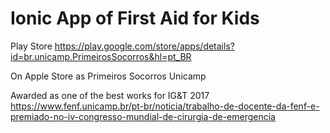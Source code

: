 # Ionic App of First Aid for Kids

Play Store
https://play.google.com/store/apps/details?id=br.unicamp.PrimeirosSocorros&hl=pt_BR


On Apple Store as Primeiros Socorros Unicamp

Awarded as one of the best works for IG&T 2017 
https://www.fenf.unicamp.br/pt-br/noticia/trabalho-de-docente-da-fenf-e-premiado-no-iv-congresso-mundial-de-cirurgia-de-emergencia
